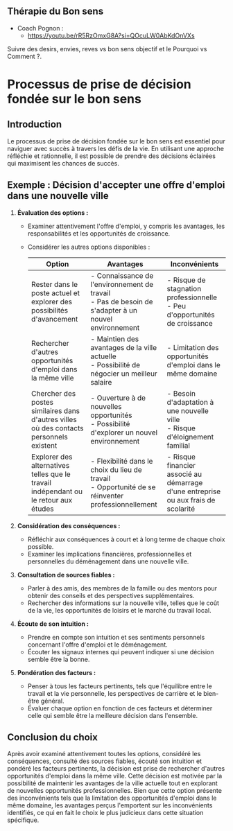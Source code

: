 
## Thérapie du Bon sens

* Coach Pognon :
  - https://youtu.be/rR5RzOmxG8A?si=QOcuLW0AbKdOnVXs

Suivre des desirs, envies, reves vs bon sens objectif et le Pourquoi vs Comment ?.

# Processus de prise de décision fondée sur le bon sens

## Introduction
Le processus de prise de décision fondée sur le bon sens est essentiel pour naviguer avec succès à travers les défis de la vie. En utilisant une approche réfléchie et rationnelle, il est possible de prendre des décisions éclairées qui maximisent les chances de succès.

## Exemple : Décision d'accepter une offre d'emploi dans une nouvelle ville

1. **Évaluation des options :** 
   - Examiner attentivement l'offre d'emploi, y compris les avantages, les responsabilités et les opportunités de croissance.
   - Considérer les autres options disponibles :
   
     | Option | Avantages | Inconvénients |
     |--------|-----------|---------------|
     | Rester dans le poste actuel et explorer des possibilités d'avancement | - Connaissance de l'environnement de travail <br> - Pas de besoin de s'adapter à un nouvel environnement | - Risque de stagnation professionnelle <br> - Peu d'opportunités de croissance |
     | Rechercher d'autres opportunités d'emploi dans la même ville | - Maintien des avantages de la ville actuelle <br> - Possibilité de négocier un meilleur salaire | - Limitation des opportunités d'emploi dans le même domaine |
     | Chercher des postes similaires dans d'autres villes où des contacts personnels existent | - Ouverture à de nouvelles opportunités <br> - Possibilité d'explorer un nouvel environnement | - Besoin d'adaptation à une nouvelle ville <br> - Risque d'éloignement familial |
     | Explorer des alternatives telles que le travail indépendant ou le retour aux études | - Flexibilité dans le choix du lieu de travail <br> - Opportunité de se réinventer professionnellement | - Risque financier associé au démarrage d'une entreprise ou aux frais de scolarité |

2. **Considération des conséquences :** 
   - Réfléchir aux conséquences à court et à long terme de chaque choix possible.
   - Examiner les implications financières, professionnelles et personnelles du déménagement dans une nouvelle ville.

3. **Consultation de sources fiables :** 
   - Parler à des amis, des membres de la famille ou des mentors pour obtenir des conseils et des perspectives supplémentaires.
   - Rechercher des informations sur la nouvelle ville, telles que le coût de la vie, les opportunités de loisirs et le marché du travail local.

4. **Écoute de son intuition :** 
   - Prendre en compte son intuition et ses sentiments personnels concernant l'offre d'emploi et le déménagement.
   - Écouter les signaux internes qui peuvent indiquer si une décision semble être la bonne.

5. **Pondération des facteurs :** 
   - Penser à tous les facteurs pertinents, tels que l'équilibre entre le travail et la vie personnelle, les perspectives de carrière et le bien-être général.
   - Évaluer chaque option en fonction de ces facteurs et déterminer celle qui semble être la meilleure décision dans l'ensemble.

## Conclusion du choix
Après avoir examiné attentivement toutes les options, considéré les conséquences, consulté des sources fiables, écouté son intuition et pondéré les facteurs pertinents, la décision est prise de rechercher d'autres opportunités d'emploi dans la même ville. Cette décision est motivée par la possibilité de maintenir les avantages de la ville actuelle tout en explorant de nouvelles opportunités professionnelles. Bien que cette option présente des inconvénients tels que la limitation des opportunités d'emploi dans le même domaine, les avantages perçus l'emportent sur les inconvénients identifiés, ce qui en fait le choix le plus judicieux dans cette situation spécifique.
